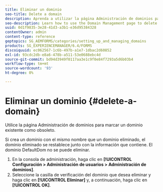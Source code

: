 ```yaml
---
title: Eliminar un dominio
seo-title: Delete a domain
description: Aprenda a utilizar la página Administración de dominios para eliminar un dominio o para marcar un dominio existente como obsoleto.
seo-description: Learn how to use the Domain Management page to delete a domain or to mark an existing domain as obsolete.
uuid: 0d1f9835-3e28-41d3-a3b1-e36d95384328
contentOwner: admin
content-type: reference
geptopics: SG_AEMFORMS/categories/setting_up_and_managing_domains
products: SG_EXPERIENCEMANAGER/6.4/FORMS
discoiquuid: ec062567-1c6b-497b-a1e7-1dbac2d60852
exl-id: 93cdc2db-e8a6-478b-a511-53e0688ebc4d
source-git-commit: bd94d3949f0117aa3e1c9f0e84f7293a5d6b03b4
workflow-type: tm+mt
source-wordcount: '93'
ht-degree: 0%

---
```


# Eliminar un dominio {#delete-a-domain}

Utilice la página Administración de dominios para marcar un dominio existente como obsoleto.

Si crea un dominio con el mismo nombre que un dominio eliminado, el dominio eliminado se restablece junto con la información que contiene. El dominio DefaultDom no se puede eliminar.

1. En la consola de administración, haga clic en **[!UICONTROL Configuración > Administración de usuarios > Administración de dominios]**.
1. Seleccione la casilla de verificación del dominio que desea eliminar y haga clic en **[!UICONTROL Eliminar]** y, a continuación, haga clic en **[!UICONTROL OK]**.
